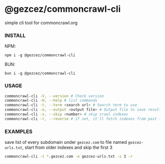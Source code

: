 # @gezcez/commoncrawl-cli

simple cli tool for commoncrawl.org

### INSTALL
NPM:
```console
npm i -g @gezcez/commoncrawl-cli
```
BUN:
```console
bun i -g @gezcez/commoncrawl-cli
```
### USAGE

```bash
commoncrawl-cli -V, --version # Check version
commoncrawl-cli -H, --help # list commands
commoncrawl-cli -t, --term <search url> # Search term to use
commoncrawl-cli -o, --output <output file> # Output file to save results
commoncrawl-cli -s, --skip <number> # skip crawl indexes
commoncrawl-cli -r, --reverse # if set, it'll fetch indexes from past to present
```
### EXAMPLES
save list of every subdomain under `gezcez.com` to file named `gezcez-urls.txt`, start from older indexes and skip the first 3
```bash
commoncrawl-cli -t *.gezcez.com -o gezcez-urls.txt -s 3 -r
```